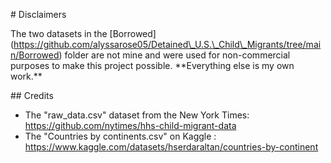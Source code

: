 \# Disclaimers



The two datasets in the \[Borrowed](https://github.com/alyssarose05/Detained\_U.S.\_Child\_Migrants/tree/main/Borrowed) folder are not mine and were used for non-commercial purposes to make this project possible. \*\*Everything else is my own work.\*\* 



\## Credits

* The "raw\_data.csv" dataset from the New York Times: https://github.com/nytimes/hhs-child-migrant-data
* The "Countries by continents.csv" on Kaggle : https://www.kaggle.com/datasets/hserdaraltan/countries-by-continent
